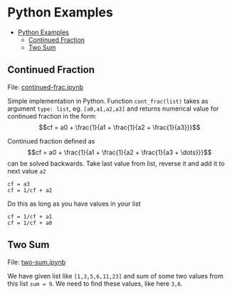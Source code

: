 # Python Examples

- [Python Examples](#python-examples)
  - [Continued Fraction](#continued-fraction)
  - [Two Sum](#two-sum)

## Continued Fraction

File: [continued-frac.ipynb](continued-frac.ipynb)

Simple implementation in Python. Function `cont_frac(list)` takes as argument `type: list`, eg. `[a0,a1,a2,a3]` and returns numerical value for continued fraction in the form:
$$cf = a0 + \frac{1}{a1 + \frac{1}{a2 + \frac{1}{a3}}}$$

Continued fraction defined as
$$cf = a0 + \frac{1}{a1 + \frac{1}{a2 + \frac{1}{a3 + \dots}}}$$
can be solved backwards. Take last value from list, reverse it and add it to next value `a2`
```
cf = a3
cf = 1/cf + a2
```
Do this as long as you have values in your list
```
cf = 1/cf + a1
cf = 1/cf + a0
```

## Two Sum

File: [two-sum.ipynb](two-sum.ipynb)

We have given list like `[1,3,5,6,11,23]` and sum of some two values from this list `sum = 9`. We need to find these values, like here `3,6`.